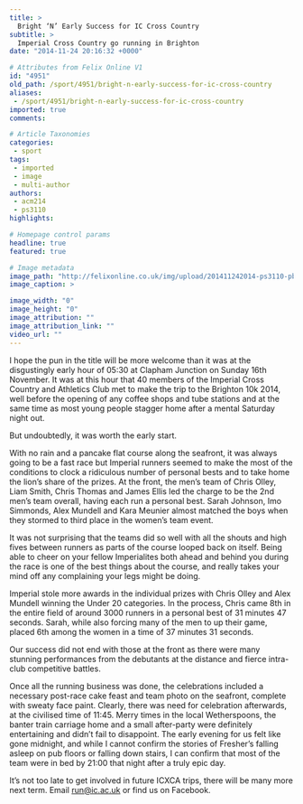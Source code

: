 ```yaml
---
title: >
  Bright ‘N’ Early Success for IC Cross Country
subtitle: >
  Imperial Cross Country go running in Brighton
date: "2014-11-24 20:16:32 +0000"

# Attributes from Felix Online V1
id: "4951"
old_path: /sport/4951/bright-n-early-success-for-ic-cross-country
aliases:
 - /sport/4951/bright-n-early-success-for-ic-cross-country
imported: true
comments:

# Article Taxonomies
categories:
 - sport
tags:
 - imported
 - image
 - multi-author
authors:
 - acm214
 - ps3110
highlights:

# Homepage control params
headline: true
featured: true

# Image metadata
image_path: "http://felixonline.co.uk/img/upload/201411242014-ps3110-pb020235.jpg"
image_caption: >

image_width: "0"
image_height: "0"
image_attribution: ""
image_attribution_link: ""
video_url: ""
---
```


I hope the pun in the title will be more welcome than it was at the disgustingly early hour of 05:30 at Clapham Junction on Sunday 16th November. It was at this hour that 40 members of the Imperial Cross Country and Athletics Club met to make the trip to the Brighton 10k 2014, well before the opening of any coffee shops and tube stations and at the same time as most young people stagger home after a mental Saturday night out.

But undoubtedly, it was worth the early start.

With no rain and a pancake flat course along the seafront, it was always going to be a fast race but Imperial runners seemed to make the most of the conditions to clock a ridiculous number of personal bests and to take home the lion’s share of the prizes. At the front, the men’s team of Chris Olley, Liam Smith, Chris Thomas and James Ellis led the charge to be the 2nd men’s team overall, having each run a personal best. Sarah Johnson, Imo Simmonds, Alex Mundell and Kara Meunier almost matched the boys when they stormed to third place in the women’s team event.

It was not surprising that the teams did so well with all the shouts and high fives between runners as parts of the course looped back on itself. Being able to cheer on your fellow Imperialites both ahead and behind you during the race is one of the best things about the course, and really takes your mind off any complaining your legs might be doing.

Imperial stole more awards in the individual prizes with Chris Olley and Alex Mundell winning the Under 20 categories. In the process, Chris came 8th in the entire field of around 3000 runners in a personal best of 31 minutes 47 seconds. Sarah, while also forcing many of the men to up their game, placed 6th among the women in a time of 37 minutes 31 seconds.

Our success did not end with those at the front as there were many stunning performances from the debutants at the distance and fierce intra-club competitive battles.

Once all the running business was done, the celebrations included a necessary post-race cake feast and team photo on the seafront, complete with sweaty face paint. Clearly, there was need for celebration afterwards, at the civilised time of 11:45. Merry times in the local Wetherspoons, the banter train carriage home and a small after-party were definitely entertaining and didn’t fail to disappoint. The early evening for us felt like gone midnight, and while I cannot confirm the stories of Fresher’s falling asleep on pub floors or falling down stairs, I can confirm that most of the team were in bed by 21:00 that night after a truly epic day.

It’s not too late to get involved in future ICXCA trips, there will be many more next term. Email run@ic.ac.uk or find us on Facebook.
